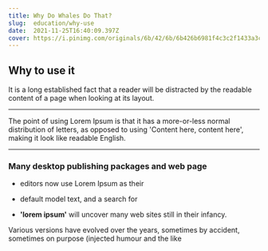 ```yaml
---
title: Why Do Whales Do That?
slug:  education/why-use
date:  2021-11-25T16:40:09.397Z
cover: https://i.pinimg.com/originals/6b/42/6b/6b426b6981f4c3c2f1433a3c058896f1.jpg
---
```

## Why to use it

It is a long established fact that a reader will be distracted by the readable content of a page when looking at its layout.

___

The point of using Lorem Ipsum is that it has a more-or-less normal distribution of letters, as opposed to using 'Content here, content here', making it look like readable English.

___

### Many desktop publishing packages and web page

+ editors now use Lorem Ipsum as their

+ default model text, and a search for

+ **'lorem ipsum'** will uncover many web sites still in their infancy.

  

Various versions have evolved over the years, sometimes by accident, sometimes on purpose (injected humour and the like